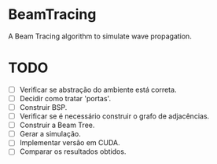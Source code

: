 # BeamTracing
A Beam Tracing algorithm to simulate wave propagation.

# TODO
- [ ] Verificar se abstração do ambiente está correta.
- [ ] Decidir como tratar 'portas'.
- [ ] Construir BSP.
- [ ] Verificar se é necessário construir o grafo de adjacências.
- [ ] Construir a Beam Tree.
- [ ] Gerar a simulação.
- [ ] Implementar versão em CUDA.
- [ ] Comparar os resultados obtidos.
